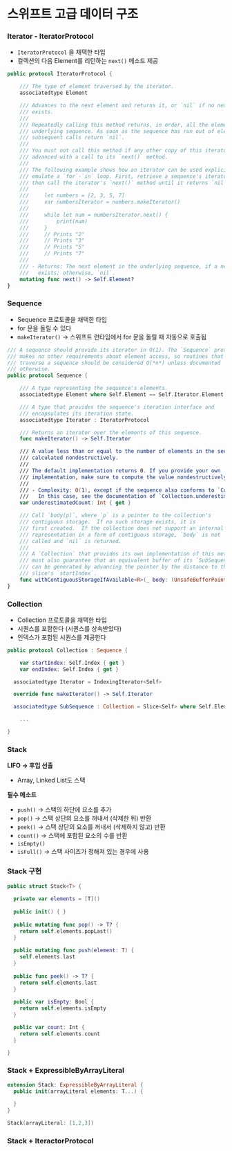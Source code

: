 # 스위프트 고급 데이터 구조

### Iterator - IteratorProtocol

- `IteratorProtocol` 을 채택한 타입
- 컬렉션의 다음 Element를 리턴하는 `next()` 메소드 제공

```swift
public protocol IteratorProtocol {

    /// The type of element traversed by the iterator.
    associatedtype Element

    /// Advances to the next element and returns it, or `nil` if no next element
    /// exists.
    ///
    /// Repeatedly calling this method returns, in order, all the elements of the
    /// underlying sequence. As soon as the sequence has run out of elements, all
    /// subsequent calls return `nil`.
    ///
    /// You must not call this method if any other copy of this iterator has been
    /// advanced with a call to its `next()` method.
    ///
    /// The following example shows how an iterator can be used explicitly to
    /// emulate a `for`-`in` loop. First, retrieve a sequence's iterator, and
    /// then call the iterator's `next()` method until it returns `nil`.
    ///
    ///     let numbers = [2, 3, 5, 7]
    ///     var numbersIterator = numbers.makeIterator()
    ///
    ///     while let num = numbersIterator.next() {
    ///         print(num)
    ///     }
    ///     // Prints "2"
    ///     // Prints "3"
    ///     // Prints "5"
    ///     // Prints "7"
    ///
    /// - Returns: The next element in the underlying sequence, if a next element
    ///   exists; otherwise, `nil`.
    mutating func next() -> Self.Element?
}
```

### Sequence

- Sequence 프로토콜을 채택한 타입
- for 문을 돌릴 수 있다
- `makeIterator()` → 스위프트 런타임에서 for 문을 돌릴 때 자동으로 호출됨

```swift
/// A sequence should provide its iterator in O(1). The `Sequence` protocol
/// makes no other requirements about element access, so routines that
/// traverse a sequence should be considered O(*n*) unless documented
/// otherwise.
public protocol Sequence {

    /// A type representing the sequence's elements.
    associatedtype Element where Self.Element == Self.Iterator.Element

    /// A type that provides the sequence's iteration interface and
    /// encapsulates its iteration state.
    associatedtype Iterator : IteratorProtocol

    /// Returns an iterator over the elements of this sequence.
    func makeIterator() -> Self.Iterator

    /// A value less than or equal to the number of elements in the sequence,
    /// calculated nondestructively.
    ///
    /// The default implementation returns 0. If you provide your own
    /// implementation, make sure to compute the value nondestructively.
    ///
    /// - Complexity: O(1), except if the sequence also conforms to `Collection`.
    ///   In this case, see the documentation of `Collection.underestimatedCount`.
    var underestimatedCount: Int { get }

    /// Call `body(p)`, where `p` is a pointer to the collection's
    /// contiguous storage.  If no such storage exists, it is
    /// first created.  If the collection does not support an internal
    /// representation in a form of contiguous storage, `body` is not
    /// called and `nil` is returned.
    ///
    /// A `Collection` that provides its own implementation of this method
    /// must also guarantee that an equivalent buffer of its `SubSequence` 
    /// can be generated by advancing the pointer by the distance to the
    /// slice's `startIndex`.
    func withContiguousStorageIfAvailable<R>(_ body: (UnsafeBufferPointer<Self.Element>) throws -> R) rethrows -> R?
}
```

### Collection

- Collection 프로토콜을 채택한 타입
- 시퀀스를 포함한다 (시퀀스를 상속받았다)
- 인덱스가 포함된 시퀀스를 제공한다

```swift
public protocol Collection : Sequence {

	var startIndex: Self.Index { get }
	var endIndex: Self.Index { get }

  associatedtype Iterator = IndexingIterator<Self>

  override func makeIterator() -> Self.Iterator

  associatedtype SubSequence : Collection = Slice<Self> where Self.Element == Self.SubSequence.Element, Self.SubSequence == Self.SubSequence.SubSequence

	...

}
```

### Stack

**LIFO <Last in first out> → 후입 선출**

- Array, Linked List도 스택

**필수 메소드**

- `push()` → 스택의 하단에 요소를 추가
- `pop()` → 스택 상단의 요소를 꺼내서 (삭제한 뒤) 반환
- `peek()` → 스택 상단의 요소를 꺼내서 (삭제하지 않고) 반환
- `count()` → 스택에 포함된 요소의 수를 반환
- `isEmpty()`
- `isFull()` → 스택 사이즈가 정해져 있는 경우에 사용

### Stack 구현

```swift
public struct Stack<T> {
  
  private var elements = [T]()
  
  public init() { }
  
  public mutating func pop() -> T? {
    return self.elements.popLast()
  }
  
  public mutating func push(element: T) {
    self.elements.last
  }
  
  public func peek() -> T? {
    return self.elements.last
  }
  
  public var isEmpty: Bool {
    return self.elements.isEmpty
  }

  public var count: Int {
    return self.elements.count
  }

}
```

### Stack + ExpressibleByArrayLiteral

```swift
extension Stack: ExpressibleByArrayLiteral {
  public init(arrayLiteral elements: T...) {
    
  }
}

Stack(arrayLiteral: [1,2,3])
```

### Stack + IteractorProtocol